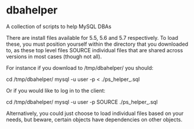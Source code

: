 dbahelper
=========

A collection of scripts to help MySQL DBAs

There are install files available for 5.5, 5.6 and 5.7 respectively. To load these, you must position yourself within the directory that you downloaded to, as these top level files SOURCE individual files that are shared across versions in most cases (though not all).

For instance if you download to /tmp/dbahelper/ you should:

cd /tmp/dbahelper/
mysql -u user -p < ./ps_helper_<version>.sql

Or if you would like to log in to the client:

cd /tmp/dbahelper/
mysql -u user -p 
SOURCE ./ps_helper_<version>.sql

Alternatively, you could just choose to load individual files based on your needs, but beware, certain objects have dependencies on other objects.
